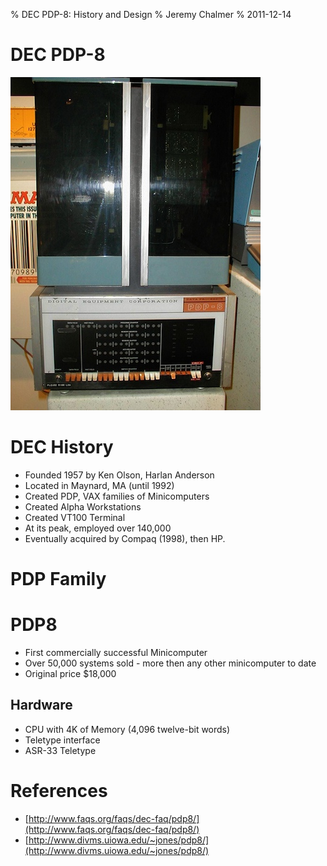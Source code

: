 % DEC PDP-8: History and Design
% Jeremy Chalmer
% 2011-12-14


# DEC PDP-8 #
![DEC PDP-8](images/PDP8-1_400.jpg)

# DEC History #

* Founded 1957 by Ken Olson, Harlan Anderson
* Located in Maynard, MA (until 1992)
* Created PDP, VAX families of Minicomputers
* Created Alpha Workstations
* Created VT100 Terminal
* At its peak, employed over 140,000
* Eventually acquired by Compaq (1998), then HP.

# PDP Family #

# PDP8 #

* First commercially successful Minicomputer
* Over 50,000 systems sold - more then any other minicomputer to date
* Original price $18,000

## Hardware ##

* CPU with 4K of Memory (4,096 twelve-bit words)
* Teletype interface
* ASR-33 Teletype


# References #

* [http://www.faqs.org/faqs/dec-faq/pdp8/](http://www.faqs.org/faqs/dec-faq/pdp8/)
* [http://www.divms.uiowa.edu/~jones/pdp8/](http://www.divms.uiowa.edu/~jones/pdp8/)